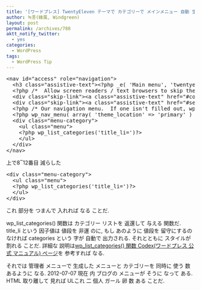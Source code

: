 ```yaml
---
title: '[ワードプレス] TwentyEleven テーマで カテゴリーで メインメニュー 自動 生成すること'
author: 녹풍(綠風, Windgreen)
layout: post
permalink: /archives/788
aktt_notify_twitter:
  - yes
categories:
  - WordPress
tags:
  - WordPress Tip
---
```

<pre class="brush: php; gutter: true; first-line: 1; highlight: [8,9,10,11,12]; html-script: true">&lt;nav id="access" role="navigation"&gt;
  &lt;h3 class="assistive-text"&gt;&lt;?php _e( &#039;Main menu&#039;, &#039;twentyeleven&#039; ); ?&gt;&lt;/h3&gt;
  &lt;?php /*  Allow screen readers / text browsers to skip the navigation menu and get right to the good stuff. */ ?&gt;
  &lt;div class="skip-link"&gt;&lt;a class="assistive-text" href="#content" title="&lt;?php esc_attr_e( &#039;Skip to primary content&#039;, &#039;twentyeleven&#039; ); ?&gt;"&gt;&lt;?php _e( &#039;Skip to primary content&#039;, &#039;twentyeleven&#039; ); ?&gt;&lt;/a&gt;&lt;/div&gt;
  &lt;div class="skip-link"&gt;&lt;a class="assistive-text" href="#secondary" title="&lt;?php esc_attr_e( &#039;Skip to secondary content&#039;, &#039;twentyeleven&#039; ); ?&gt;"&gt;&lt;?php _e( &#039;Skip to secondary content&#039;, &#039;twentyeleven&#039; ); ?&gt;&lt;/a&gt;&lt;/div&gt;
  &lt;?php /* Our navigation menu.  If one isn&#039;t filled out, wp_nav_menu falls back to wp_page_menu. The menu assiged to the primary position is the one used. If none is assigned, the menu with the lowest ID is used. */ ?&gt;
  &lt;?php wp_nav_menu( array( &#039;theme_location&#039; =&gt; &#039;primary&#039; ) ); ?&gt;
  &lt;div class="menu-category"&gt;
    &lt;ul class="menu"&gt;
    &lt;?php wp_list_categories(&#039;title_li=&#039;)?&gt;
    &lt;/ul&gt;
  &lt;/div&gt;
&lt;/nav&gt;</pre>

上で8‾12番目 減らした

<pre class="brush: php; gutter: true; first-line: 1; html-script: true">&lt;div class="menu-category"&gt;
  &lt;ul class="menu"&gt;
  &lt;?php wp_list_categories(&#039;title_li=&#039;)?&gt;
  &lt;/ul&gt;
&lt;/div&gt;</pre>

これ 部分を つまんで 入れれば なる ことだ.

wp\_list\_categories() 関数は カテゴリー リストを 返還して 与える 関数だ. title_li という 因子値は 値段を 非運 のに, もし あのように 値段を 留守にするの なければ categories という 字が 自動で 出力される. それとともに スタイルが 割れる ことだ. 詳細な 説明は<a target="_top" href="http://codex.wordpress.org/Template_Tags/wp_list_categories">wp_list_categories() 関数 Codex(ワードプレス 公式 マニュアル) ページ</a>を 参考すれば なる.

それでは 管理者 メニューで 生成した メニューと カテゴリーを 同時に 使う 数 あるように なる. 2012-07-07 現在 内 ブログの メニューが そうに なって ある. HTML 取り離して 見れば ULこれ 二 個人 ガール 卵 数 ある ことだ.